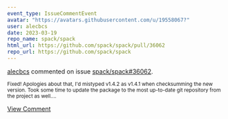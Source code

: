 ```yaml
---
event_type: IssueCommentEvent
avatar: "https://avatars.githubusercontent.com/u/19558067?"
user: alecbcs
date: 2023-03-19
repo_name: spack/spack
html_url: https://github.com/spack/spack/pull/36062
repo_url: https://github.com/spack/spack
---
```


<a href='https://github.com/alecbcs' target='_blank'>alecbcs</a> commented on issue <a href='https://github.com/spack/spack/pull/36062' target='_blank'>spack/spack#36062</a>.

<small>Fixed! Apologies about that, I'd mistyped v1.4.2 as v1.4.1 when checksumming the new version. Took some time to update the package to the most up-to-date git repository from the project as well....</small>

<a href='https://github.com/spack/spack/pull/36062' target='_blank'>View Comment</a>